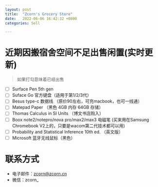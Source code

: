 ```yaml
---
layout: post
title:  "Zcorn's Grocery Store"
date:   2022-06-06 16:42:32 +0800
categories: Sell

---
```


# 近期因搬宿舍空间不足出售闲置(实时更新)

> 如果打勾意味着已经出售

- [ ] Surface Pen 5th gen
- [ ] Suface Go 官方键盘（适用于第1/2/3代）
- [ ] Besus type-c 数据线 （原价90左右，可充macbook，也可一线通）
- [ ] Matepad Paper （黑色 4GB 内存 64GB 存储）
- [ ] Thomas Calculus in SI Units （博文书店购入）
- [ ] Boox note2/notepro/nova pro/max2/max3 电磁笔 (买来用在Samsung Chromebook V2上的，只要是wacom第二代技术都可以用)
- [ ] Probability and Statistical Inference 10th ed. （英文版）
- [ ] Microsoft 蓝牙无线鼠标（黑色）

# 联系方式

- 电子邮件：[zcorn@zcorn.cn](mailto://zcorn@zcorn.cn)
- 微信：zcorn_

